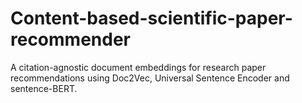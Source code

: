 # Content-based-scientific-paper-recommender
A citation-agnostic document embeddings for research paper recommendations using Doc2Vec, Universal Sentence Encoder and sentence-BERT.
